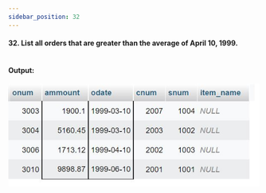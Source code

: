 ```yaml
---
sidebar_position: 32
---
```


#### 32. List all orders that are greater than the average of April 10, 1999.

```sql

```

#### Output:

![d](outputs\32.jpg)
